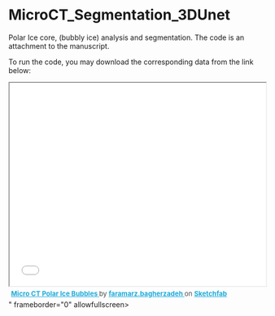 # MicroCT_Segmentation_3DUnet
Polar Ice core, (bubbly ice) analysis and segmentation. The code is an attachment to the manuscript.

To run the code, you may download the corresponding data from the link below:


<iframe width="100%" height="400px" src="<div class="sketchfab-embed-wrapper"> <iframe title="Micro CT Polar Ice Bubbles" frameborder="0" allowfullscreen mozallowfullscreen="true" webkitallowfullscreen="true" allow="autoplay; fullscreen; xr-spatial-tracking" xr-spatial-tracking execution-while-out-of-viewport execution-while-not-rendered web-share src="https://sketchfab.com/models/0143f225daa34a5e8ba50987c288474d/embed"> </iframe> <p style="font-size: 13px; font-weight: normal; margin: 5px; color: #4A4A4A;"> <a href="https://sketchfab.com/3d-models/micro-ct-polar-ice-bubbles-0143f225daa34a5e8ba50987c288474d?utm_medium=embed&utm_campaign=share-popup&utm_content=0143f225daa34a5e8ba50987c288474d" target="_blank" rel="nofollow" style="font-weight: bold; color: #1CAAD9;"> Micro CT Polar Ice Bubbles </a> by <a href="https://sketchfab.com/faramarz.bagherzadeh?utm_medium=embed&utm_campaign=share-popup&utm_content=0143f225daa34a5e8ba50987c288474d" target="_blank" rel="nofollow" style="font-weight: bold; color: #1CAAD9;"> faramarz.bagherzadeh </a> on <a href="https://sketchfab.com?utm_medium=embed&utm_campaign=share-popup&utm_content=0143f225daa34a5e8ba50987c288474d" target="_blank" rel="nofollow" style="font-weight: bold; color: #1CAAD9;">Sketchfab</a></p></div>" frameborder="0" allowfullscreen></iframe>
